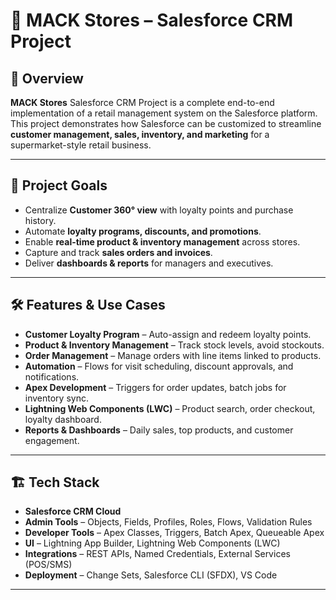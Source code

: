 # 🏬 MACK Stores – Salesforce CRM Project

## 📖 Overview
**MACK Stores** Salesforce CRM Project is a complete end-to-end implementation of a retail management system on the Salesforce platform.
This project demonstrates how Salesforce can be customized to streamline **customer management, sales, inventory, and marketing** for a supermarket-style retail business.  

---

## 🎯 Project Goals
- Centralize **Customer 360° view** with loyalty points and purchase history.
- Automate **loyalty programs, discounts, and promotions**.
- Enable **real-time product & inventory management** across stores.
- Capture and track **sales orders and invoices**.
- Deliver **dashboards & reports** for managers and executives.

---

## 🛠️ Features & Use Cases
- **Customer Loyalty Program** – Auto-assign and redeem loyalty points.
- **Product & Inventory Management** – Track stock levels, avoid stockouts.
- **Order Management** – Manage orders with line items linked to products.
- **Automation** – Flows for visit scheduling, discount approvals, and notifications.
- **Apex Development** – Triggers for order updates, batch jobs for inventory sync.
- **Lightning Web Components (LWC)** – Product search, order checkout, loyalty dashboard.
- **Reports & Dashboards** – Daily sales, top products, and customer engagement.

---

## 🏗️ Tech Stack
- **Salesforce CRM Cloud**  
- **Admin Tools** – Objects, Fields, Profiles, Roles, Flows, Validation Rules  
- **Developer Tools** – Apex Classes, Triggers, Batch Apex, Queueable Apex  
- **UI** – Lightning App Builder, Lightning Web Components (LWC)  
- **Integrations** – REST APIs, Named Credentials, External Services (POS/SMS)  
- **Deployment** – Change Sets, Salesforce CLI (SFDX), VS Code

---
